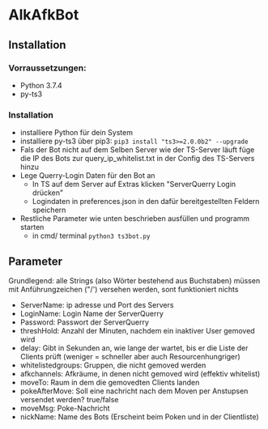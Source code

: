 # AlkAfkBot
## Installation
### Vorraussetzungen:
- Python 3.7.4
- py-ts3

### Installation
- installiere Python für dein System
- installiere py-ts3 über pip3: ``` pip3 install "ts3>=2.0.0b2" --upgrade ```
- Fals der Bot nicht auf dem Selben Server wie der TS-Server läuft füge die IP des Bots zur query_ip_whitelist.txt in der Config des TS-Servers hinzu
- Lege Querry-Login Daten für den Bot an
    - In TS auf dem Server auf Extras klicken "ServerQuerry Login drücken"
    - Logindaten in preferences.json in den dafür bereitgestellten Feldern speichern
- Restliche Parameter wie unten beschrieben ausfüllen und programm starten 
    - in cmd/ terminal ```python3 ts3bot.py``` 

## Parameter
Grundlegend: alle Strings (also Wörter bestehend aus Buchstaben) müssen mit Anführungzeichen ("/') versehen werden, sont funktioniert nichts
- ServerName: ip adresse und Port des Servers
- LoginName: Login Name der ServerQuerry
- Password: Passwort der ServerQuerry
- threshHold: Anzahl der Minuten, nachdem ein inaktiver User gemoved wird
- delay: Gibt in Sekunden an, wie lange der wartet, bis er die Liste der Clients prüft (weniger = schneller aber auch Resourcenhungriger)
- whitelistedgroups: Gruppen, die nicht gemoved werden 
- afkchannels: Afkräume, in denen nicht gemoved wird (effektiv whitelist)
- moveTo: Raum in dem die gemovedten Clients landen
- pokeAfterMove: Soll eine nachricht nach dem Moven per Anstupsen versendet werden? true/false
- moveMsg: Poke-Nachricht
- nickName: Name des Bots (Erscheint beim Poken und in der Clientliste)
